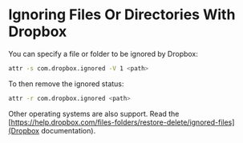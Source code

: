Ignoring Files Or Directories With Dropbox
====

You can specify a file or folder to be ignored by Dropbox:

```bash
attr -s com.dropbox.ignored -V 1 <path>
```

To then remove the ignored status:

```bash
attr -r com.dropbox.ignored <path>
```

Other operating systems are also support. Read the [https://help.dropbox.com/files-folders/restore-delete/ignored-files](Dropbox documentation).
